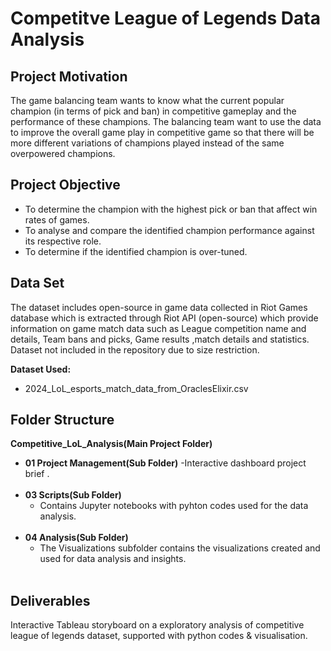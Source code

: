 # Competitve League of Legends Data Analysis

## Project Motivation
The game balancing team wants to know what the current popular champion (in terms of pick and ban) in competitive gameplay and the performance of these champions. The balancing team want to use the data to improve the overall game play in competitive game so that there will be more different variations of champions played instead of the same overpowered champions.

## **Project Objective**
 - To determine the champion with the highest pick or ban that affect win rates of games.
 - To analyse and compare the identified champion performance against its respective role.
 - To determine if the identified champion is over-tuned.

## **Data Set**
The dataset includes open-source in game data collected in Riot Games database which is extracted through Riot API (open-source) which provide information on game match data such as League competition name and details, Team bans and picks, Game results ,match details and statistics.
Dataset not included in the repository due to size restriction.

**Dataset Used:**
- 2024_LoL_esports_match_data_from_OraclesElixir.csv

## **Folder Structure**
**Competitive_LoL_Analysis(Main Project Folder)**
- **01 Project Management(Sub Folder)**
  -Interactive dashboard project brief .
    <br/>
    <br/>
- **03 Scripts(Sub Folder)**
  - Contains Jupyter notebooks with pyhton codes used for the data analysis.
  <br/>
- **04 Analysis(Sub Folder)**
  - The Visualizations subfolder contains the visualizations created and used for data analysis and insights.
   <br/>

## **Deliverables**
Interactive Tableau storyboard on a exploratory analysis of competitive league of legends dataset, supported with python codes & visualisation.
